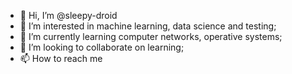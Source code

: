 - 👋 Hi, I’m @sleepy-droid
- 👀 I’m interested in machine learning, data science and testing;
- 🌱 I’m currently learning computer networks, operative systems;
- 💞️ I’m looking to collaborate on learning;
- 📫 How to reach me 

<!---
sleepy-droid/sleepy-droid is a ✨ special ✨ repository because its `README.md` (this file) appears on your GitHub profile.
You can click the Preview link to take a look at your changes.
--->
